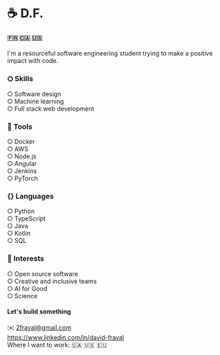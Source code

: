 # ☕ D.F.  
#### 🇫🇷 🇨🇦 🇺🇸  
I'm a resourceful software engineering student trying to make a positive impact with code.

### ⛭ Skills  
○ Software design  
○ Machine learning  
○ Full stack web development

### 🔬 Tools  
○ Docker  
○ AWS  
○ Node.js  
○ Angular  
○ Jenkins  
○ PyTorch     

### {} Languages  
○ Python  
○ TypeScript  
○ Java  
○ Kotlin  
○ SQL  

### 🔭 Interests  
○ Open source software  
○ Creative and inclusive teams  
○ AI for Good  
○ Science


#### Let's build something  
✉️ 2fraval@gmail.com  
https://www.linkedin.com/in/david-fraval  
Where I want to work: 🇨🇦 🇺🇸 🇪🇺
